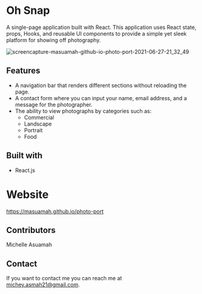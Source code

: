 # Oh Snap

A single-page application built with React. This application uses React state, props, Hooks, and reusable UI components to provide a simple yet sleek platform for showing off photography.

![screencapture-masuamah-github-io-photo-port-2021-06-27-21_32_49](https://user-images.githubusercontent.com/77217156/123567587-80236d80-d790-11eb-9e75-79c885f8df7e.png)

## Features
* A navigation bar that renders different sections without reloading the page.
* A contact form where you can input your name, email address, and a message for the photographer.
* The ability to view photographs by categories such as:
  * Commercial
  * Landscape
  * Portrait
  * Food

## Built with 
* React.js

# Website
https://masuamah.github.io/photo-port

## Contributors
Michelle Asuamah

## Contact
If you want to contact me you can reach me at michey.asmah21@gmail.com.
